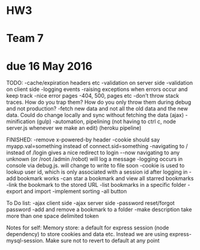 # HW3
# Team 7
# due 16 May 2016


TODO:
-cache/expiration headers etc
-validation on server side
-validation on client side
-logging events
-raising exceptions when errors occur and keep track
-nice error pages
-404, 500, pages etc
-don’t throw stack traces. How do you trap them? How do you only throw them during debug and not production?
-fetch new data and not all the old data and the new data. Could do change locally and sync without fetching the data (ajax)
-minification (gulp)
-automation, pipelining (not having to ctrl c, node server.js whenever we make an edit) (heroku pipeline)

FINISHED:
-remove x-powered-by header
-cookie should say myapp.val=something instead of connect.sid=something
-navigating to / instead of /login gives a nice redirect to login
--now navigating to any unknown (or /root /admin /robot) will log a message
-logging occurs in console via debug.js. will change to write to file soon
-cookie is used to lookup user id, which is only associated with a session id after logging in
-add bookmark works
-can star a bookmark and view all starred bookmarks
-link the bookmark to the stored URL
-list bookmarks in a specific folder
-export and import
-implement sorting
-all button

To Do list:
-ajax client side
-ajax server side
-password reset/forgot password
-add and remove a bookmark to a folder
-make description take more than one space delimited token


Notes for self:
Memory store: a default for express session (node dependency) to store cookies and data etc. Instead we are using express-mysql-session. Make sure not to revert to default at any point
